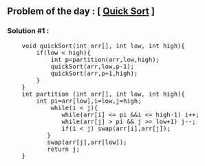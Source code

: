 ## Problem of the day : [ <a href="https://practice.geeksforgeeks.org/problems/quick-sort/1">Quick Sort</a> ]

### Solution #1 :
<pre>
    void quickSort(int arr[], int low, int high){
        if(low < high){
            int p=partition(arr,low,high);
            quickSort(arr,low,p-1);
            quickSort(arr,p+1,high);
        }
    }
    int partition (int arr[], int low, int high){
        int pi=arr[low],i=low,j=high;
            while(i < j){
               while(arr[i] <= pi &&i <= high-1) i++;
               while(arr[j] > pi && j >= low+1) j--;
               if(i < j) swap(arr[i],arr[j]);
           }
           swap(arr[j],arr[low]);
           return j;
    }
</pre>

